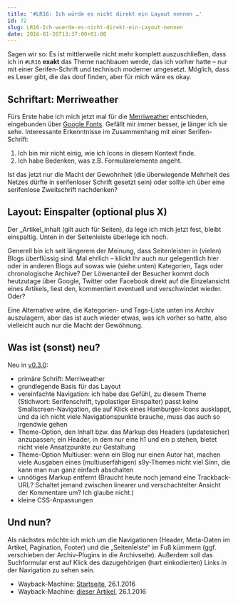 ```yaml
---
title: '#LR16: Ich würde es nicht direkt ein Layout nennen …'
id: 72
slug: LR16-Ich-wuerde-es-nicht-direkt-ein-Layout-nennen
date: 2016-01-26T13:37:00+01:00
---
```


Sagen wir so: Es ist mittlerweile nicht mehr komplett auszuschließen, dass ich in `#LR16` **exakt** das Theme nachbauen werde, das ich vorher hatte – nur mit einer Serifen-Schrift und technisch moderner umgesetzt. Möglich, dass es Leser gibt, die das doof finden, aber für mich wäre es okay.

## Schriftart: Merriweather

Fürs Erste habe ich mich jetzt mal für die [Merriweather](http://typecast.com/preview/google/Merriweather) entschieden, eingebunden über [Google Fonts](https://www.google.com/fonts/). Gefällt mir immer besser, je länger ich sie sehe. Interessante Erkenntnisse im Zusammenhang mit einer Serifen-Schrift:

1.  Ich bin mir nicht einig, wie ich Icons in diesem Kontext finde.
2.  Ich habe Bedenken, was z.B. Formularelemente angeht.

Ist das jetzt nur die Macht der Gewohnheit (die überwiegende Mehrheit des Netzes dürfte in serifenloser Schrift gesetzt sein) oder sollte ich über eine serifenlose Zweitschrift nachdenken?

## Layout: Einspalter (optional plus X)

Der \_Artikel_inhalt (gilt auch für Seiten), da lege ich mich jetzt fest, bleibt einspaltig. Unten in der Seitenleiste überlege ich noch.

Generell bin ich seit längerem der Meinung, dass Seitenleisten in (vielen) Blogs überflüssig sind. Mal ehrlich – klickt Ihr auch nur gelegentlich hier oder in anderen Blogs auf sowas wie (siehe unten) Kategorien, Tags oder chronologische Archive? Der Löwenanteil der Besucher kommt doch heutzutage über Google, Twitter oder Facebook direkt auf die Einzelansicht eines Artikels, liest den, kommentiert eventuell und verschwindet wieder. Oder?

Eine Alternative wäre, die Kategorien- und Tags-Liste unten ins Archiv auszulagern, aber das ist auch wieder etwas, was ich vorher so hatte, also vielleicht auch nur die Macht der Gewöhnung.

## Was ist (sonst) neu?

Neu in [v0.3.0](https://github.com/yellowled/blog-theme/releases/tag/v0.3.0):

-   primäre Schrift: Merriweather
-   grundlegende Basis für das Layout
-   vereinfachte Navigation: ich habe das Gefühl, zu diesem Theme (Stichwort: Serifenschrift, typolastiger Einspalter) passt keine Smallscreen-Navigation, die auf Klick eines Hamburger-Icons ausklappt, und da ich nicht viele Navigationspunkte brauche, muss das auch so irgendwie gehen
-   Theme-Option, den Inhalt bzw. das Markup des Headers (updatesicher) anzupassen; ein Header, in dem nur eine h1 und ein p stehen, bietet nicht viele Ansatzpunkte zur Gestaltung
-   Theme-Option Multiuser: wenn ein Blog nur einen Autor hat, machen viele Ausgaben eines (multiuserfähigen) s9y-Themes nicht viel Sinn, die kann man nun ganz einfach abschalten
-   unnötiges Markup entfernt (Braucht heute noch jemand eine Trackback-URL? Schaltet jemand zwischen linearer und verschachtelter Ansicht der Kommentare um? Ich glaube nicht.)
-   kleine CSS-Anpassungen

## Und nun?

Als nächstes möchte ich mich um die Navigationen (Header, Meta-Daten im Artikel, Pagination, Footer) und die „Seitenleiste“ im Fuß kümmern (ggf. verschieben der Archiv-Plugins in die Archivseite). Außerdem soll das Suchformular erst auf Klick des dazugehörigen (hart einkodierten) Links in der Navigation zu sehen sein.

-   Wayback-Machine: [Startseite](http://web.archive.org/web/20160126124020/http://yellowled.de/), 26.1.2016
-   Wayback-Machine: [dieser Artikel](http://web.archive.org/web/20160126124144/http://yellowled.de/archiv/72/LR16-Ich-wuerde-es-nicht-direkt-ein-Layout-nennen.html), 26.1.2016
